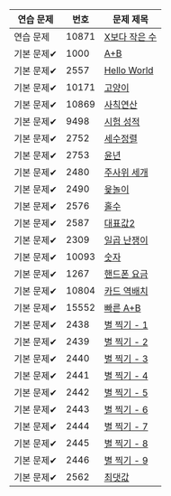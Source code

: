 | 연습 문제 | 번호  | 문제 제목 | 
|------------|-------|-----------------------------|
| 연습 문제  | 10871 | [X보다 작은 수](https://www.acmicpc.net/problem/10871) |
| 기본 문제✔ | 1000  | [A+B](https://www.acmicpc.net/problem/1000) |
| 기본 문제✔ | 2557  | [Hello World](https://www.acmicpc.net/problem/2557) |
| 기본 문제✔ | 10171 | [고양이](https://www.acmicpc.net/problem/10171) |
| 기본 문제✔ | 10869 | [사칙연산](https://www.acmicpc.net/problem/10869) |
| 기본 문제✔ | 9498  | [시험 성적](https://www.acmicpc.net/problem/9498) |
| 기본 문제✔ | 2752  | [세수정렬](https://www.acmicpc.net/problem/2752) |
| 기본 문제✔ | 2753  | [윤년](https://www.acmicpc.net/problem/2753) |
| 기본 문제✔ | 2480  | [주사위 세개](https://www.acmicpc.net/problem/2480) |
| 기본 문제✔ | 2490  | [윷놀이](https://www.acmicpc.net/problem/2490) |
| 기본 문제✔ | 2576  | [홀수](https://www.acmicpc.net/problem/2576) |
| 기본 문제✔ | 2587  | [대표값2](https://www.acmicpc.net/problem/2587) |
| 기본 문제✔ | 2309  | [일곱 난쟁이](https://www.acmicpc.net/problem/2309) |
| 기본 문제✔ | 10093 | [숫자](https://www.acmicpc.net/problem/10093) |
| 기본 문제✔ | 1267  | [핸드폰 요금](https://www.acmicpc.net/problem/1267) |
| 기본 문제✔ | 10804 | [카드 역배치](https://www.acmicpc.net/problem/10804) |
| 기본 문제✔ | 15552 | [빠른 A+B](https://www.acmicpc.net/problem/15552) |
| 기본 문제✔ | 2438  | [별 찍기 - 1](https://www.acmicpc.net/problem/2438) |
| 기본 문제✔ | 2439  | [별 찍기 - 2](https://www.acmicpc.net/problem/2439) |
| 기본 문제✔ | 2440  | [별 찍기 - 3](https://www.acmicpc.net/problem/2440) |
| 기본 문제✔ | 2441  | [별 찍기 - 4](https://www.acmicpc.net/problem/2441) |
| 기본 문제✔ | 2442  | [별 찍기 - 5](https://www.acmicpc.net/problem/2442) |
| 기본 문제✔ | 2443  | [별 찍기 - 6](https://www.acmicpc.net/problem/2443) |
| 기본 문제✔ | 2444  | [별 찍기 - 7](https://www.acmicpc.net/problem/2444) |
| 기본 문제✔ | 2445  | [별 찍기 - 8](https://www.acmicpc.net/problem/2445) |
| 기본 문제✔ | 2446  | [별 찍기 - 9](https://www.acmicpc.net/problem/2446) |
| 기본 문제✔ | 2562  | [최댓값](https://www.acmicpc.net/problem/2562) |
